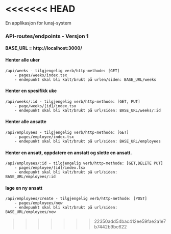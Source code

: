 
<<<<<<< HEAD
=======
En applikasjon for lunsj-system

### API-routes/endpoints - Versjon 1

#### BASE_URL = http://localhost:3000/

#### Henter alle uker
```
/api/weeks - tilgjengelig verb/http-methode: [GET]
    - pages/weeks/index.tsx
    - endepunkt skal bli kalt/brukt på urlen/siden: BASE_URL/weeks
```

#### Henter en spesifikk uke
```
/api/weeks/:id - tilgjengelig verb/http-methode: [GET, PUT]
    - page/weeks/[id]/index.tsx
    - endepunkt skal bli kalt/brukt på url/siden: BASE_URL/weeks/:id
```

#### Henter alle ansatte
```
/api/employees - tilgjengelig verb/http-methode: [GET]
    - pages/employee/index.tsx
    - endepunkt skal bli kalt/brukt på url/siden: BASE_URL/employees
```

#### Henter en ansatt, oppdatere en anstatt og slette en ansatt.
```
/api/employees/:id - tilgjengelig verb/http-methode: [GET,DELETE PUT]
    - pages/employee/[id]/index.tsx
    - endepunkt skal bli kalt/brukt på url/siden: BASE_URL/employees/:id
```
#### lage en ny ansatt
```
/api/employees/create - tilgjengelig verb/http-methode: [POST]
    - pages/employees/new
    - endepunkt skal bli kalt/brukt på url/siden: BASE_URL/employees/new
```
>>>>>>> 22350add54bac412ee59fae2a1e7b7442b9bc622
